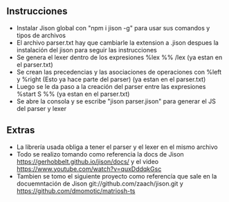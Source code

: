 ## Instrucciones
- Instalar Jison global con "npm i jison -g" para usar sus comandos y tipos de archivos
- El archivo parser.txt hay que cambiarle la extension a .jison despues la instalación del jison para seguir las instrucciones
- Se genera el lexer dentro de los expresiones %lex %% /lex (ya estan en el parser.txt)
- Se crean las precedencias y las asociaciones de operaciones con %left y %right (Esto ya hace parte del parser) (ya estan en el parser.txt)
- Luego se le da paso a la creación del parser entre las expresiones %start S %% (ya estan en el parser.txt)
- Se abre la consola y se escribe "jison parser.jison" para generar el JS del parser y lexer

## Extras
- La librería usada obliga a tener el parser y el lexer en el mismo archivo 
- Todo se realizo tomando como referencia la docs de Jison https://gerhobbelt.github.io/jison/docs/ y el video https://www.youtube.com/watch?v=quxDddqkGsc
- Tambien se tomo el siguiente proyecto como referencía que sale en la docuemntación de Jison git://github.com/zaach/jison.git y  https://github.com/dmomotic/matriosh-ts
